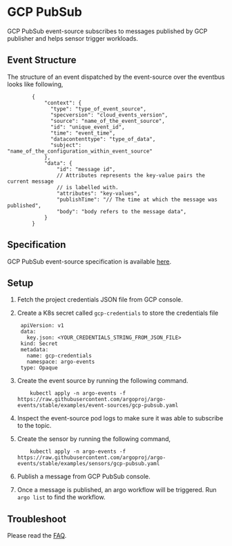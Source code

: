 # GCP PubSub

GCP PubSub event-source subscribes to messages published by GCP publisher and helps sensor trigger workloads.

## Event Structure

The structure of an event dispatched by the event-source over the eventbus looks like following,

            {
                "context": {
                  "type": "type_of_event_source",
                  "specversion": "cloud_events_version",
                  "source": "name_of_the_event_source",
                  "id": "unique_event_id",
                  "time": "event_time",
                  "datacontenttype": "type_of_data",
                  "subject": "name_of_the_configuration_within_event_source"
                },
                "data": {
                    "id": "message id",
                    // Attributes represents the key-value pairs the current message
                    // is labelled with.
                    "attributes": "key-values",
                    "publishTime": "// The time at which the message was published",
                  	"body": "body refers to the message data",
                }
            }

## Specification

GCP PubSub event-source specification is available [here](https://github.com/argoproj/argo-events/blob/master/api/event-source.md#pubsubeventsource).

## Setup

1. Fetch the project credentials JSON file from GCP console.

1. Create a K8s secret called `gcp-credentials` to store the credentials file

        apiVersion: v1
        data:
          key.json: <YOUR_CREDENTIALS_STRING_FROM_JSON_FILE>
        kind: Secret
        metadata:
          name: gcp-credentials
          namespace: argo-events
        type: Opaque

1. Create the event source by running the following command.
   
           kubectl apply -n argo-events -f https://raw.githubusercontent.com/argoproj/argo-events/stable/examples/event-sources/gcp-pubsub.yaml

1. Inspect the event-source pod logs to make sure it was able to subscribe to the topic.

1. Create the sensor by running the following command,
   
           kubectl apply -n argo-events -f https://raw.githubusercontent.com/argoproj/argo-events/stable/examples/sensors/gcp-pubsub.yaml

1. Publish a message from GCP PubSub console.

1. Once a message is published, an argo workflow will be triggered. Run `argo list` to find the workflow. 

## Troubleshoot
Please read the [FAQ](https://argoproj.github.io/argo-events/FAQ/).
